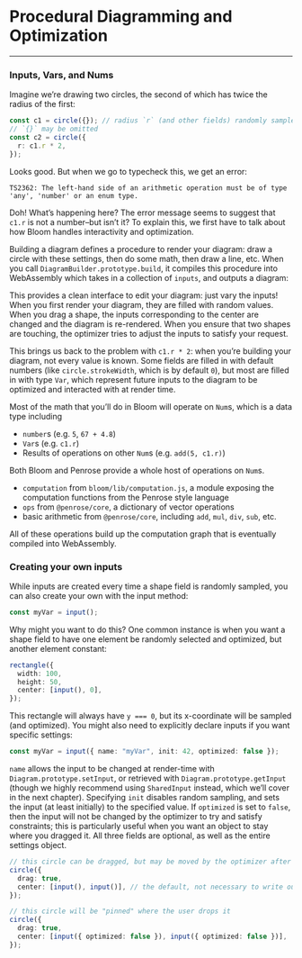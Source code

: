 <script setup>
import ProceduralDiagram from "../../../src/bloom-examples/ProceduralDiagram.vue";
</script>

# Procedural Diagramming and Optimization

---

### Inputs, Vars, and Nums

Imagine we’re drawing two circles, the second of which has twice the radius of the first:

```ts
const c1 = circle({}); // radius `r` (and other fields) randomly sampled
// `{}` may be omitted
const c2 = circle({
  r: c1.r * 2,
});
```

Looks good. But when we go to typecheck this, we get an error:

```
TS2362: The left-hand side of an arithmetic operation must be of type 'any', 'number' or an enum type.
```

Doh! What’s happening here? The error message seems to suggest that `c1.r` is not a number–but isn’t it? To explain this,
we first have to talk about how Bloom handles interactivity and optimization.

Building a diagram defines a procedure to render your diagram: draw a circle with these settings, then do some math,
then draw a line, etc. When you call `DiagramBuilder.prototype.build`, it compiles this procedure into WebAssembly which takes
in a collection of `inputs`, and outputs a diagram:

<ProceduralDiagram />

This provides a clean interface to edit your diagram: just vary the inputs! When you first render your diagram, they
are filled with random values. When you drag a shape, the inputs corresponding to the center are changed and the diagram
is re-rendered. When you ensure that two shapes are touching, the optimizer tries to adjust the inputs to satisfy your
request.

This brings us back to the problem with `c1.r * 2`: when you’re building your diagram, not every value is known.
Some fields are filled in with default numbers (like `circle.strokeWidth`, which is by default `0`), but most are filled in
with type `Var`, which represent future inputs to the diagram to be optimized and interacted with at render time.

Most of the math that you’ll do in Bloom will operate on `Num`s, which is a data type including

- `number`s (e.g. `5`, `67 + 4.8`)
- `Var`s (e.g. `c1.r`)
- Results of operations on other `Num`s (e.g. `add(5, c1.r)`)

Both Bloom and Penrose provide a whole host of operations on `Num`s.

- `computation` from `bloom/lib/computation.js`, a module exposing the computation functions from the Penrose style language
- `ops` from `@penrose/core`, a dictionary of vector operations
- basic arithmetic from `@penrose/core`, including `add`, `mul`, `div`, `sub`, etc.

All of these operations build up the computation graph that is eventually compiled into WebAssembly.

### Creating your own inputs

While inputs are created every time a shape field is randomly sampled, you can also create your own with the input method:

```ts
const myVar = input();
```

Why might you want to do this? One common instance is when you want a shape field to have one element be randomly
selected and optimized, but another element constant:

```ts
rectangle({
  width: 100,
  height: 50,
  center: [input(), 0],
});
```

This rectangle will always have `y === 0`, but its x-coordinate will be sampled (and optimized). You might also need
to explicitly declare inputs if you want specific settings:

```ts
const myVar = input({ name: "myVar", init: 42, optimized: false });
```

`name` allows the input to be changed at render-time with `Diagram.prototype.setInput`, or retrieved with
`Diagram.prototype.getInput` (though we highly recommend using `SharedInput` instead, which we’ll cover in the
next chapter). Specifying `init` disables random sampling, and sets the input (at least initially) to the specified
value. If `optimized` is set to `false`, then the input will not be changed by the optimizer to try and satisfy
constraints; this is particularly useful when you want an object to stay where you dragged it. All three fields are
optional, as well as the entire settings object.

```ts
// this circle can be dragged, but may be moved by the optimizer after the user releases it
circle({
  drag: true,
  center: [input(), input()], // the default, not necessary to write out
});

// this circle will be "pinned" where the user drops it
circle({
  drag: true,
  center: [input({ optimized: false }), input({ optimized: false })],
});
```
